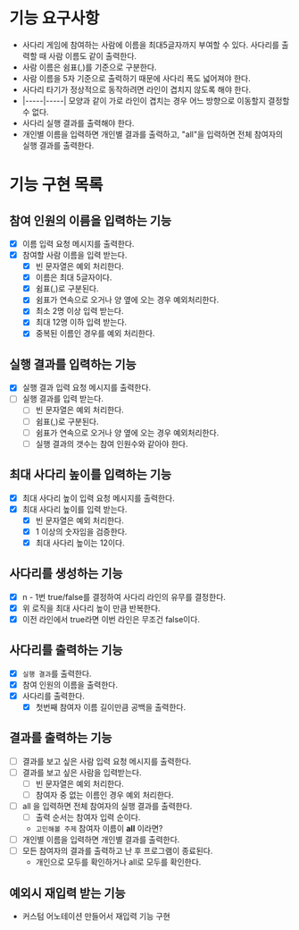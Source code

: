# 기능 요구사항

* 사다리 게임에 참여하는 사람에 이름을 최대5글자까지 부여할 수 있다. 사다리를 출력할 때 사람 이름도 같이 출력한다.
* 사람 이름은 쉼표(,)를 기준으로 구분한다.
* 사람 이름을 5자 기준으로 출력하기 때문에 사다리 폭도 넓어져야 한다.
* 사다리 타기가 정상적으로 동작하려면 라인이 겹치지 않도록 해야 한다.
* |-----|-----| 모양과 같이 가로 라인이 겹치는 경우 어느 방향으로 이동할지 결정할 수 없다.
* 사다리 실행 결과를 출력해야 한다.
* 개인별 이름을 입력하면 개인별 결과를 출력하고, "all"을 입력하면 전체 참여자의 실행 결과를 출력한다.

# 기능 구현 목록

## 참여 인원의 이름을 입력하는 기능
- [x] 이름 입력 요청 메시지를 출력한다.
- [x] 참여할 사람 이름을 입력 받는다.
  - [x] 빈 문자열은 예외 처리한다. 
  - [x] 이름은 최대 5글자이다.
  - [x] 쉼표(,)로 구분된다.
  - [x] 쉼표가 연속으로 오거나 양 옆에 오는 경우 예외처리한다.
  - [x] 최소 2명 이상 입력 받는다.
  - [x] 최대 12명 이하 입력 받는다.
  - [x] 중복된 이름인 경우를 예외 처리한다.

## 실행 결과를 입력하는 기능
- [x] 실행 결과 입력 요청 메시지를 출력한다.
- [ ] 실행 결과를 입력 받는다.
  - [ ] 빈 문자열은 예외 처리한다.
  - [ ] 쉼표(,)로 구분된다.
  - [ ] 쉼표가 연속으로 오거나 양 옆에 오는 경우 예외처리한다.
  - [ ] 실행 결과의 갯수는 참여 인원수와 같아야 한다.

## 최대 사다리 높이를 입력하는 기능
- [x] 최대 사다리 높이 입력 요청 메시지를 출력한다. 
- [x] 최대 사다리 높이를 입력 받는다.
  - [x] 빈 문자열은 예외 처리한다.
  - [x] 1 이상의 숫자임을 검증한다.
  - [x] 최대 사다리 높이는 12이다.

## 사다리를 생성하는 기능 
- [x] n - 1번 true/false를 결정하여 사다리 라인의 유무를 결정한다.
- [x] 위 로직을 최대 사다리 높이 만큼 반복한다.
- [x] 이전 라인에서 true라면 이번 라인은 무조건 false이다.

## 사다리를 출력하는 기능
- [x] `실행 결과`를 출력한다. 
- [x] 참여 인원의 이름을 출력한다.
- [x] 사다리를 출력한다.
  - [x] 첫번째 참여자 이름 길이만큼 공백을 출력한다.

## 결과를 출력하는 기능

- [ ] 결과를 보고 싶은 사람 입력 요청 메시지를 출력한다.
- [ ] 결과를 보고 싶은 사람을 입력받는다.
  - [ ] 빈 문자열은 예외 처리한다.
  - [ ] 참여자 중 없는 이름인 경우 예외 처리한다.
- [ ] all 을 입력하면 전체 참여자의 실행 결과를 출력한다.
  - [ ] 출력 순서는 참여자 입력 순이다.
  - `고민해볼 주제` 참여자 이름이 **all** 이라면?
- [ ] 개인별 이름을 입력하면 개인별 결과를 출력한다.
- [ ] 모든 참여자의 결과를 출력하고 난 후 프로그램이 종료된다.
  * 개인으로 모두를 확인하거나 all로 모두를 확인한다.


## 예외시 재입력 받는 기능

* 커스텀 어노테이션 만들어서 재입력 기능 구현
